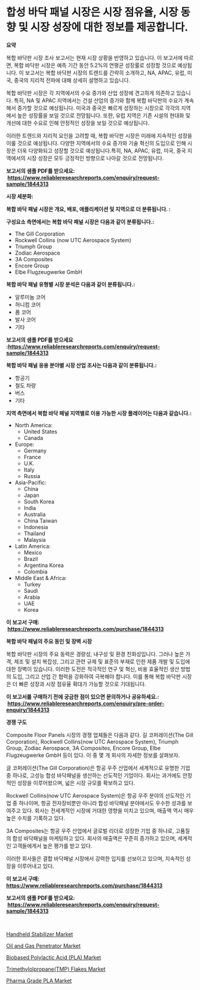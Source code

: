 <p><h1>합성 바닥 패널 시장은 시장 점유율, 시장 동향 및 시장 성장에 대한 정보를 제공합니다.</h1></p><p><strong>요약</strong></p>
<p><p>복합 바닥판 시장 조사 보고서는 현재 시장 상황을 반영하고 있습니다. 이 보고서에 따르면, 복합 바닥판 시장은 예측 기간 동안 5.2%의 연평균 성장률로 성장할 것으로 예상됩니다. 이 보고서는 복합 바닥판 시장의 트렌드를 간략히 소개하고, NA, APAC, 유럽, 미국, 중국의 지리적 전파에 대해 상세히 설명하고 있습니다.</p><p>복합 바닥판 시장은 각 지역에서의 수요 증가와 산업 성장에 견고하게 의존하고 있습니다. 특히, NA 및 APAC 지역에서는 건설 산업의 증가와 함께 복합 바닥판의 수요가 계속해서 증가할 것으로 예상됩니다. 미국과 중국은 빠르게 성장하는 시장으로 각각의 지역에서 높은 성장률을 보일 것으로 전망됩니다. 또한, 유럽 지역은 기존 시설의 현대화 및 개선에 대한 수요로 인해 안정적인 성장을 보일 것으로 예상됩니다.</p><p>이러한 트렌드와 지리적 요인을 고려할 때, 복합 바닥판 시장은 미래에 지속적인 성장을 이룰 것으로 예상됩니다. 다양한 지역에서의 수요 증가와 기술 혁신의 도입으로 인해 시장은 더욱 다양화되고 성장할 것으로 예상됩니다.특히, NA, APAC, 유럽, 미국, 중국 지역에서의 시장 성장은 모두 긍정적인 방향으로 나아갈 것으로 전망됩니다.</p></p>
<p><strong>보고서의 샘플 PDF를 받으세요: &nbsp;<a href="https://www.reliableresearchreports.com/enquiry/request-sample/1844313">https://www.reliableresearchreports.com/enquiry/request-sample/1844313</a></strong></p>
<p><strong>시장 세분화:</strong></p>
<p><strong> 복합 바닥 패널 시장은 개요, 배포, 애플리케이션 및 지역으로 더 분류됩니다. :</strong></p>
<p><strong>구성요소 측면에서는 복합 바닥 패널 시장은 다음과 같이 분류됩니다.:</strong></p>
<p><ul><li>The Gill Corporation</li><li>Rockwell Collins (now UTC Aerospace System)</li><li>Triumph Group</li><li>Zodiac Aerospace</li><li>3A Composites</li><li>Encore Group</li><li>Elbe Flugzeugwerke GmbH</li></ul></p>
<p><strong> 복합 바닥 패널 유형별 시장 분석은 다음과 같이 분류됩니다.:</strong></p>
<p><ul><li>알루미늄 코어</li><li>허니컴 코어</li><li>폼 코어</li><li>발사 코어</li><li>기타</li></ul></p>
<p><strong>보고서의 샘플 PDF를 받으세요 :<a href="https://www.reliableresearchreports.com/enquiry/request-sample/1844313">https://www.reliableresearchreports.com/enquiry/request-sample/1844313</a></strong></p>
<p><strong> 복합 바닥 패널 응용 분야별 시장 산업 조사는 다음과 같이 분류됩니다.:</strong></p>
<p><ul><li>항공기</li><li>철도 차량</li><li>버스</li><li>기타</li></ul></p>
<p><strong>지역 측면에서 복합 바닥 패널 지역별로 이용 가능한 시장 플레이어는 다음과 같습니다.:</strong></p>
<p><ul>
    <li>
        North America:
        <ul>
            <li>United States</li>
            <li>Canada</li>
        </ul>
    </li>
    <li>
        Europe:
        <ul>
            <li>Germany</li>
            <li>France</li>
            <li>U.K.</li>
            <li>Italy</li>
            <li>Russia</li>
        </ul>
    </li>
    <li>
        Asia-Pacific:
        <ul>
            <li>China</li>
            <li>Japan</li>
            <li>South Korea</li>
            <li>India</li>
            <li>Australia</li>
            <li>China Taiwan</li>
            <li>Indonesia</li>
            <li>Thailand</li>
            <li>Malaysia</li>
        </ul>
    </li>
    <li>
        Latin America:
        <ul>
            <li>Mexico</li>
            <li>Brazil</li>
            <li>Argentina Korea</li>
            <li>Colombia</li>
        </ul>
    </li>
    <li>
        Middle East & Africa:
        <ul>
            <li>Turkey</li>
            <li>Saudi</li>
            <li>Arabia</li>
            <li>UAE</li>
            <li>Korea</li>
        </ul>
    </li>
    </ul></p>
<p><strong>이 보고서 구매: &nbsp;<a href="https://www.reliableresearchreports.com/purchase/1844313">https://www.reliableresearchreports.com/purchase/1844313</a></strong></p>
<p><strong>복합 바닥 패널의 주요 동인 및 장벽 시장</strong></p>
<p><p>복합 바닥판 시장의 주요 동력은 경량성, 내구성 및 환경 친화성입니다. 그러나 높은 가격, 제조 및 설치 복잡성, 그리고 관련 규제 및 표준의 부재로 인한 제품 개발 및 도입에 대한 장벽이 있습니다. 이러한 도전은 적극적인 연구 및 혁신, 비용 효율적인 생산 방법의 도입, 그리고 산업 간 협력을 강화하여 극복해야 합니다. 이를 통해 복합 바닥판 시장은 더 빠른 성장과 시장 점유율 확대가 가능할 것으로 기대됩니다.</p></p>
<p><strong>이 보고서를 구매하기 전에 궁금한 점이 있으면 문의하거나 공유하세요.: &nbsp;<a href="https://www.reliableresearchreports.com/enquiry/pre-order-enquiry/1844313">https://www.reliableresearchreports.com/enquiry/pre-order-enquiry/1844313</a></strong></p>
<p><strong>경쟁 구도</strong></p>
<p><p>Composite Floor Panels 시장의 경쟁 업체들은 다음과 같다. 길 코퍼레이션(The Gill Corporation), Rockwell Collins(now UTC Aerospace System), Triumph Group, Zodiac Aerospace, 3A Composites, Encore Group, Elbe Flugzeugwerke GmbH 등이 있다. 이 중 몇 개 회사의 자세한 정보를 살펴보자.</p><p>글 코퍼레이션(The Gill Corporation)은 항공 우주 산업에서 세계적으로 유명한 기업 중 하나로, 고성능 합성 바닥패널을 생산하는 선도적인 기업이다. 회사는 과거에도 안정적인 성장을 이루어왔으며, 넓은 시장 규모를 확보하고 있다. </p><p>Rockwell Collins(now UTC Aerospace System)은 항공 우주 분야의 선도적인 기업 중 하나이며, 항공 전자장비뿐만 아니라 합성 바닥패널 분야에서도 우수한 성과를 보여주고 있다. 회사는 전세계적인 시장에 거대한 영향을 미치고 있으며, 매출액 역시 매우 높은 수치를 기록하고 있다.</p><p>3A Composites는 항공 우주 산업에서 글로벌 리더로 성장한 기업 중 하나로, 고품질의 합성 바닥패널을 마케팅하고 있다. 회사의 매출액은 꾸준히 증가하고 있으며, 세계적인 고객들에게서 높은 평가를 받고 있다.</p><p>이러한 회사들은 결합 바닥패널 시장에서 강력한 입지를 선보이고 있으며, 지속적인 성장을 이루어내고 있다.</p></p>
<p><strong>이 보고서 구매: &nbsp; <a href="https://www.reliableresearchreports.com/purchase/1844313">https://www.reliableresearchreports.com/purchase/1844313</a></strong></p>
<p><strong>보고서의 샘플 PDF를 받으세요: &nbsp;<a href="https://www.reliableresearchreports.com/enquiry/request-sample/1844313">https://www.reliableresearchreports.com/enquiry/request-sample/1844313</a></strong><strong></strong></p>
<p>&nbsp;</p>
<p><p><a href="https://view.publitas.com/reportprime-1/handheld-stabilizer-market-research-report-reveals-the-latest-trends-and-opportunities-of-this-market-for-period-from-2024-2031/">Handheld Stabilizer Market</a></p><p><a href="https://github.com/angelajermaine/Market-Research-Report-List-2/blob/main/oil-and-gas-penetrator-market.md">Oil and Gas Penetrator Market</a></p><p><a href="https://github.com/beatblasta/Market-Research-Report-List-2/blob/main/biobased-polylactic-acid-pla-market.md">Biobased Polylactic Acid (PLA) Market</a></p><p><a href="https://noble-drawer-34c.notion.site/Trimethylolpropane-TMP-Flakes-Market-Size-2024-2031-Global-Industrial-Analysis-Key-Geographical--ce5d96fa3e2043d6b18e76f148e4df0d">Trimethylolpropane(TMP) Flakes Market</a></p><p><a href="https://three-jumbo-f6d.notion.site/Pharma-Grade-PLA-Market-Research-Report-Provides-Critical-Insights-that-can-help-Shape-Business-Deve-7bc8c78c42694a20b5dc4386dee9e5d6">Pharma Grade PLA Market</a></p></p>